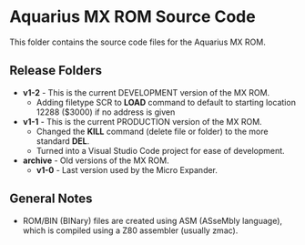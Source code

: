 # Aquarius MX ROM Source Code
This folder contains the source code files for the Aquarius MX ROM.

## Release Folders
 - **v1-2** - This is the current DEVELOPMENT version of the MX ROM.
   - Adding filetype SCR to **LOAD** command to default to starting location 12288 ($3000) if no address is given
 - **v1-1** - This is the current PRODUCTION version of the MX ROM.
   - Changed the **KILL** command (delete file or folder) to the more standard **DEL**.
   - Turned into a Visual Studio Code project for ease of development.
 - **archive** - Old versions of the MX ROM.
   - **v1-0** - Last version used by the Micro Expander.

## General Notes
- ROM/BIN (BINary) files are created using ASM (ASseMbly language), which is compiled using a Z80 assembler (usually zmac).
